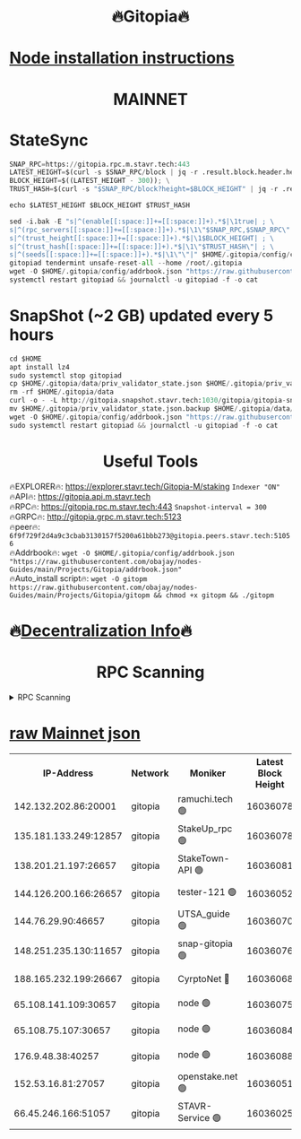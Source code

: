 <h1 align="center"> 🔥Gitopia🔥</h1>

[Node installation instructions](https://github.com/obajay/nodes-Guides/tree/main/Projects/Gitopia)
=

<h1 align="center"> MAINNET</h1>

# StateSync
```python
SNAP_RPC=https://gitopia.rpc.m.stavr.tech:443
LATEST_HEIGHT=$(curl -s $SNAP_RPC/block | jq -r .result.block.header.height); \
BLOCK_HEIGHT=$((LATEST_HEIGHT - 300)); \
TRUST_HASH=$(curl -s "$SNAP_RPC/block?height=$BLOCK_HEIGHT" | jq -r .result.block_id.hash)

echo $LATEST_HEIGHT $BLOCK_HEIGHT $TRUST_HASH

sed -i.bak -E "s|^(enable[[:space:]]+=[[:space:]]+).*$|\1true| ; \
s|^(rpc_servers[[:space:]]+=[[:space:]]+).*$|\1\"$SNAP_RPC,$SNAP_RPC\"| ; \
s|^(trust_height[[:space:]]+=[[:space:]]+).*$|\1$BLOCK_HEIGHT| ; \
s|^(trust_hash[[:space:]]+=[[:space:]]+).*$|\1\"$TRUST_HASH\"| ; \
s|^(seeds[[:space:]]+=[[:space:]]+).*$|\1\"\"|" $HOME/.gitopia/config/config.toml
gitopiad tendermint unsafe-reset-all --home /root/.gitopia
wget -O $HOME/.gitopia/config/addrbook.json "https://raw.githubusercontent.com/obajay/nodes-Guides/main/Projects/Gitopia/addrbook.json"
systemctl restart gitopiad && journalctl -u gitopiad -f -o cat
```
# SnapShot (~2 GB) updated every 5 hours
```python
cd $HOME
apt install lz4
sudo systemctl stop gitopiad
cp $HOME/.gitopia/data/priv_validator_state.json $HOME/.gitopia/priv_validator_state.json.backup
rm -rf $HOME/.gitopia/data
curl -o - -L http://gitopia.snapshot.stavr.tech:1030/gitopia/gitopia-snap.tar.lz4 | lz4 -c -d - | tar -x -C $HOME/.gitopia --strip-components 2
mv $HOME/.gitopia/priv_validator_state.json.backup $HOME/.gitopia/data/priv_validator_state.json
wget -O $HOME/.gitopia/config/addrbook.json "https://raw.githubusercontent.com/obajay/nodes-Guides/main/Projects/Gitopia/addrbook.json"
sudo systemctl restart gitopiad && journalctl -u gitopiad -f -o cat
```
 <h1 align="center"> Useful Tools</h1>

🔥EXPLORER🔥:      https://explorer.stavr.tech/Gitopia-M/staking  `Indexer "ON"` \
🔥API🔥: 			 		 https://gitopia.api.m.stavr.tech \
🔥RPC🔥:           https://gitopia.rpc.m.stavr.tech:443              `Snapshot-interval = 300` \
🔥GRPC🔥:          http://gitopia.grpc.m.stavr.tech:5123 \
🔥peer🔥:					 `6f9f729f2d4a9c3cbab3130157f5200a61bbb273@gitopia.peers.stavr.tech:51056` \
🔥Addrbook🔥:    ```wget -O $HOME/.gitopia/config/addrbook.json "https://raw.githubusercontent.com/obajay/nodes-Guides/main/Projects/Gitopia/addrbook.json"``` \
🔥Auto_install script🔥: ```wget -O gitopm https://raw.githubusercontent.com/obajay/nodes-Guides/main/Projects/Gitopia/gitopm && chmod +x gitopm && ./gitopm```

🔥[Decentralization Info](https://github.com/obajay/StateSync-snapshots/tree/main/Projects/Gitopia/Decentralization)🔥
=

<h1 align="center"> RPC Scanning</h1>

<details>
<summary>RPC Scanning</summary>

<h2 align="center"> We scan nodes in real time every 4 hours. And we provide the final result of RPC endpoints.
We cannot influence the operation of these nodes in any way. </h2>


```python
If Voting Power is higher than 0 --> then the Node is a validator of the network and may be subject to attack and be a potential threat to the chain.
```
```python
We marked such validators with a red symbol
```

</details>

[raw Mainnet json](https://rpc-check.gitopm.stavr.tech/gitopm/rpc-gitopm-result.json)
=

<table><tr><th>IP-Address</th><th>Network</th><th>Moniker</th><th>Latest Block Height</th><th>Earliest Block Height</th><th>Catching Up</th><th>Tx Index</th><th>Voting Power</th><th>Scan Time</th></tr><tr><td>142.132.202.86:20001</td><td>gitopia</td><td>ramuchi.tech 🟢</td><td>16036078</td><td>6548337</td><td>False</td><td>on</td><td>0</td><td>2024-03-28T02:57:46.712337921UTC</td></tr><tr><td>135.181.133.249:12857</td><td>gitopia</td><td>StakeUp_rpc 🟢</td><td>16036078</td><td>8010001</td><td>False</td><td>on</td><td>0</td><td>2024-03-28T02:57:47.033849218UTC</td></tr><tr><td>138.201.21.197:26657</td><td>gitopia</td><td>StakeTown-API 🟢</td><td>16036081</td><td>12733501</td><td>False</td><td>on</td><td>0</td><td>2024-03-28T02:57:51.423066175UTC</td></tr><tr><td>144.126.200.166:26657</td><td>gitopia</td><td>tester-121 🟢</td><td>16036052</td><td>12832814</td><td>False</td><td>off</td><td>0</td><td>2024-03-28T02:57:06.178695990UTC</td></tr><tr><td>144.76.29.90:46657</td><td>gitopia</td><td>UTSA_guide 🟢</td><td>16036070</td><td>13035301</td><td>False</td><td>on</td><td>0</td><td>2024-03-28T02:57:35.651892917UTC</td></tr><tr><td>148.251.235.130:11657</td><td>gitopia</td><td>snap-gitopia 🟢</td><td>16036076</td><td>14941501</td><td>False</td><td>on</td><td>0</td><td>2024-03-28T02:57:44.451102501UTC</td></tr><tr><td>188.165.232.199:26667</td><td>gitopia</td><td>CyrptoNet 🔴</td><td>16036068</td><td>15044042</td><td>False</td><td>off</td><td>18667</td><td>2024-03-28T02:57:31.396591836UTC</td></tr><tr><td>65.108.141.109:30657</td><td>gitopia</td><td>node 🟢</td><td>16036075</td><td>15095965</td><td>False</td><td>on</td><td>0</td><td>2024-03-28T02:57:42.119460988UTC</td></tr><tr><td>65.108.75.107:30657</td><td>gitopia</td><td>node 🟢</td><td>16036084</td><td>15146660</td><td>False</td><td>on</td><td>0</td><td>2024-03-28T02:57:55.813517042UTC</td></tr><tr><td>176.9.48.38:40257</td><td>gitopia</td><td>node 🟢</td><td>16036088</td><td>15437001</td><td>False</td><td>on</td><td>0</td><td>2024-03-28T02:58:02.184461764UTC</td></tr><tr><td>152.53.16.81:27057</td><td>gitopia</td><td>openstake.net 🟢</td><td>16036051</td><td>15970501</td><td>False</td><td>off</td><td>0</td><td>2024-03-28T02:57:03.828214331UTC</td></tr><tr><td>66.45.246.166:51057</td><td>gitopia</td><td>STAVR-Service 🟢</td><td>16036025</td><td>16029001</td><td>False</td><td>on</td><td>0</td><td>2024-03-28T02:57:27.046213706UTC</td></tr></table>
